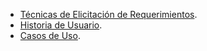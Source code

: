 * [Técnicas de Elicitación de Requerimientos](https://github.com/juani48/Facultad-Practicas/tree/main/2do/2do%20Cuatrimestre/IS1/Practica-1).
* [Historia de Usuario](https://github.com/juani48/Facultad-Practicas/tree/main/2do/2do%20Cuatrimestre/IS1/Practica-2).
* [Casos de Uso](https://github.com/juani48/Facultad-Practicas/tree/main/2do/2do%20Cuatrimestre/IS1/Practica-3).